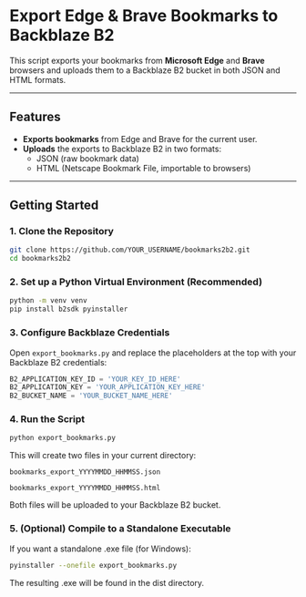 # Export Edge & Brave Bookmarks to Backblaze B2

This script exports your bookmarks from **Microsoft Edge** and **Brave** browsers and uploads them to a Backblaze B2 bucket in both JSON and HTML formats.

---

## Features

- **Exports bookmarks** from Edge and Brave for the current user.
- **Uploads** the exports to Backblaze B2 in two formats:
  - JSON (raw bookmark data)
  - HTML (Netscape Bookmark File, importable to browsers)

---

## Getting Started

### 1. Clone the Repository

```sh
git clone https://github.com/YOUR_USERNAME/bookmarks2b2.git
cd bookmarks2b2
```

### 2. Set up a Python Virtual Environment (Recommended)

```sh
python -m venv venv
pip install b2sdk pyinstaller
```

### 3. Configure Backblaze Credentials

Open `export_bookmarks.py` and replace the placeholders at the top with your Backblaze B2 credentials:

```python
B2_APPLICATION_KEY_ID = 'YOUR_KEY_ID_HERE'
B2_APPLICATION_KEY = 'YOUR_APPLICATION_KEY_HERE'
B2_BUCKET_NAME = 'YOUR_BUCKET_NAME_HERE'
```

### 4. Run the Script

```sh
python export_bookmarks.py
```

This will create two files in your current directory:

`bookmarks_export_YYYYMMDD_HHMMSS.json`

`bookmarks_export_YYYYMMDD_HHMMSS.html`

Both files will be uploaded to your Backblaze B2 bucket.

### 5. (Optional) Compile to a Standalone Executable

If you want a standalone .exe file (for Windows):

```sh
pyinstaller --onefile export_bookmarks.py
```

The resulting .exe will be found in the dist directory.
